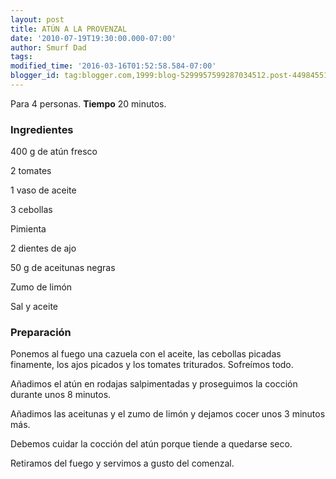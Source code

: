 ```yaml
---
layout: post
title: ATÚN A LA PROVENZAL
date: '2010-07-19T19:30:00.000-07:00'
author: Smurf Dad
tags: 
modified_time: '2016-03-16T01:52:58.584-07:00'
blogger_id: tag:blogger.com,1999:blog-5299957599287034512.post-4498455175991273431
---
```


Para 4 personas.
<b>Tiempo</b> 20 minutos.

<h3>Ingredientes</h3>

400 g de atún fresco

2 tomates

1 vaso de aceite

3 cebollas

Pimienta

2 dientes de ajo

50 g de aceitunas negras

Zumo de limón

Sal y aceite

<h3>Preparación</h3>

Ponemos al fuego una cazuela con el aceite, las cebollas picadas finamente, los ajos picados y los tomates triturados. Sofreímos todo.

Añadimos el atún en rodajas salpimentadas y proseguimos la cocción durante unos 8 minutos.

Añadimos las aceitunas y el zumo de limón y dejamos cocer unos 3 minutos más.

Debemos cuidar la cocción del atún porque tiende a quedarse seco.

Retiramos del fuego y servimos a gusto del comenzal.

